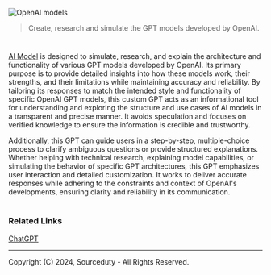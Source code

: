![OpenAI models](https://github.com/user-attachments/assets/23ab6ba3-13b9-4078-9f44-6137b6747d0f)

> Create, research and simulate the GPT models developed by OpenAI.
#

[AI Model](https://chatgpt.com/g/g-67328fdd751c81909eecc503ad30ebb7-ai-model) is designed to simulate, research, and explain the architecture and functionality of various GPT models developed by OpenAI. Its primary purpose is to provide detailed insights into how these models work, their strengths, and their limitations while maintaining accuracy and reliability. By tailoring its responses to match the intended style and functionality of specific OpenAI GPT models, this custom GPT acts as an informational tool for understanding and exploring the structure and use cases of AI models in a transparent and precise manner. It avoids speculation and focuses on verified knowledge to ensure the information is credible and trustworthy.

Additionally, this GPT can guide users in a step-by-step, multiple-choice process to clarify ambiguous questions or provide structured explanations. Whether helping with technical research, explaining model capabilities, or simulating the behavior of specific GPT architectures, this GPT emphasizes user interaction and detailed customization. It works to deliver accurate responses while adhering to the constraints and context of OpenAI's developments, ensuring clarity and reliability in its communication.

#
### Related Links

[ChatGPT](https://github.com/sourceduty/ChatGPT)

***
Copyright (C) 2024, Sourceduty - All Rights Reserved.
